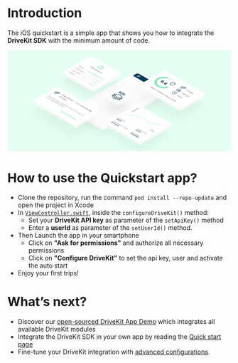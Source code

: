 # Introduction

The iOS quickstart is a simple app that shows you how to integrate the **DriveKit SDK** with the minimum amount of code.

![Illustration](doc/illustration.png)

# How to use the Quickstart app?

* Clone the repository, run the command `pod install --repo-update` and open the project in Xcode
* In [`ViewController.swift`](QuickStart/ViewController.swift), inside the `configureDriveKit()` method:
    * Set your **DriveKit API key** as parameter of the `setApiKey()` method
    * Enter a **userId** as parameter of the `setUserId()` method.
* Then Launch the app in your smartphone
    * Click on **"Ask for permissions"** and authorize all necessary permissions
    * Click on **"Configure DriveKit"** to set the api key, user and activate the auto start
* Enjoy your first trips!

# What’s next?

* Discover our [open-sourced DriveKit App Demo](https://github.com/DriveQuantPublic/drivekit-ui-ios) which integrates all available DriveKit modules
* Integrate the DriveKit SDK in your own app by reading the [Quick start page](https://docs.drivequant.com/get-started-drivekit/ios/quick-start)
* Fine-tune your DriveKit integration with [advanced configurations](https://docs.drivequant.com/get-started-drivekit/ios/advanced-configurations).
